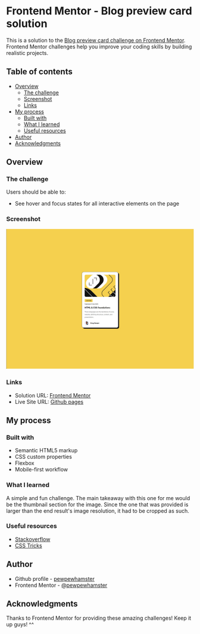 # Frontend Mentor - Blog preview card solution

This is a solution to the [Blog preview card challenge on Frontend Mentor](https://www.frontendmentor.io/challenges/blog-preview-card-ckPaj01IcS). Frontend Mentor challenges help you improve your coding skills by building realistic projects. 

## Table of contents

- [Overview](#overview)
  - [The challenge](#the-challenge)
  - [Screenshot](#screenshot)
  - [Links](#links)
- [My process](#my-process)
  - [Built with](#built-with)
  - [What I learned](#what-i-learned)
  - [Useful resources](#useful-resources)
- [Author](#author)
- [Acknowledgments](#acknowledgments)

## Overview

### The challenge

Users should be able to:

- See hover and focus states for all interactive elements on the page

### Screenshot

![](./design/solution-screenshot.jpg)

### Links

- Solution URL: [Frontend Mentor](https://www.frontendmentor.io/solutions/responsive-blog-preview-card-RqDUBOxo7u)
- Live Site URL: [Github pages](https://gian-noche.github.io/blog-preview-card-main/)

## My process

### Built with

- Semantic HTML5 markup
- CSS custom properties
- Flexbox
- Mobile-first workflow

### What I learned

A simple and fun challenge. The main takeaway with this one for me would be the thumbnail section for the image.
Since the one that was provided is larger than the end result's image resolution, it had to be cropped as such.

### Useful resources

- [Stackoverflow](https://stackoverflow.com/)
- [CSS Tricks](https://css-tricks.com/)

## Author

- Github profile - [pewpewhamster](https://github.com/gian-noche)
- Frontend Mentor - [@pewpewhamster](https://www.frontendmentor.io/profile/gian-noche)

## Acknowledgments

Thanks to Frontend Mentor for providing these amazing challenges! Keep it up guys! ^^
